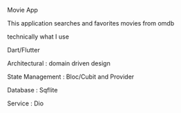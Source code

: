 
Movie App

This application searches and favorites movies from omdb

technically what I use

Dart/Flutter

Architectural : domain driven design

State Management : Bloc/Cubit and Provider

Database : Sqflite

Service : Dio
